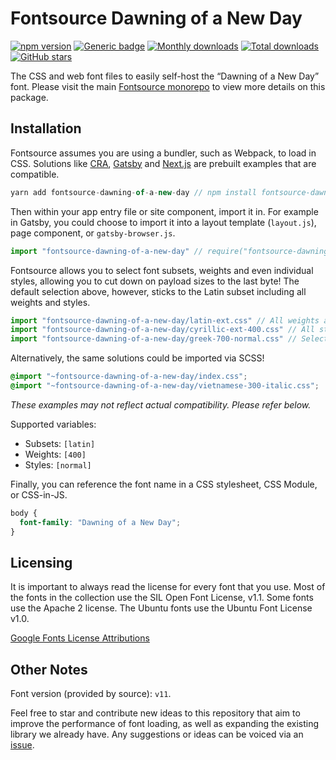 # Fontsource Dawning of a New Day

[![npm version](https://badge.fury.io/js/fontsource-dawning-of-a-new-day.svg)](https://www.npmjs.com/package/fontsource-dawning-of-a-new-day) [![Generic badge](https://img.shields.io/badge/fontsource-passing-brightgreen)](https://github.com/DecliningLotus/fontsource) [![Monthly downloads](https://badgen.net/npm/dm/fontsource-dawning-of-a-new-day)](https://github.com/DecliningLotus/fontsource) [![Total downloads](https://badgen.net/npm/dt/fontsource-dawning-of-a-new-day)](https://github.com/DecliningLotus/fontsource) [![GitHub stars](https://img.shields.io/github/stars/DecliningLotus/fontsource.svg?style=social&label=Star)](https://GitHub.com/DecliningLotus/fontsource/stargazers/)

The CSS and web font files to easily self-host the “Dawning of a New Day” font. Please visit the main [Fontsource monorepo](https://github.com/DecliningLotus/fontsource) to view more details on this package.

## Installation

Fontsource assumes you are using a bundler, such as Webpack, to load in CSS. Solutions like [CRA](https://create-react-app.dev/), [Gatsby](https://www.gatsbyjs.org/) and [Next.js](https://nextjs.org/) are prebuilt examples that are compatible.

```javascript
yarn add fontsource-dawning-of-a-new-day // npm install fontsource-dawning-of-a-new-day
```

Then within your app entry file or site component, import it in. For example in Gatsby, you could choose to import it into a layout template (`layout.js`), page component, or `gatsby-browser.js`.

```javascript
import "fontsource-dawning-of-a-new-day" // require("fontsource-dawning-of-a-new-day")
```

Fontsource allows you to select font subsets, weights and even individual styles, allowing you to cut down on payload sizes to the last byte! The default selection above, however, sticks to the Latin subset including all weights and styles.

```javascript
import "fontsource-dawning-of-a-new-day/latin-ext.css" // All weights and styles included.
import "fontsource-dawning-of-a-new-day/cyrillic-ext-400.css" // All styles included.
import "fontsource-dawning-of-a-new-day/greek-700-normal.css" // Select either normal or italic.
```

Alternatively, the same solutions could be imported via SCSS!

```scss
@import "~fontsource-dawning-of-a-new-day/index.css";
@import "~fontsource-dawning-of-a-new-day/vietnamese-300-italic.css";
```

_These examples may not reflect actual compatibility. Please refer below._

Supported variables:

- Subsets: `[latin]`
- Weights: `[400]`
- Styles: `[normal]`

Finally, you can reference the font name in a CSS stylesheet, CSS Module, or CSS-in-JS.

```css
body {
  font-family: "Dawning of a New Day";
}
```

## Licensing

It is important to always read the license for every font that you use.
Most of the fonts in the collection use the SIL Open Font License, v1.1. Some fonts use the Apache 2 license. The Ubuntu fonts use the Ubuntu Font License v1.0.

[Google Fonts License Attributions](https://fonts.google.com/attribution)

## Other Notes

Font version (provided by source): `v11`.

Feel free to star and contribute new ideas to this repository that aim to improve the performance of font loading, as well as expanding the existing library we already have. Any suggestions or ideas can be voiced via an [issue](https://github.com/DecliningLotus/fontsource/issues).
